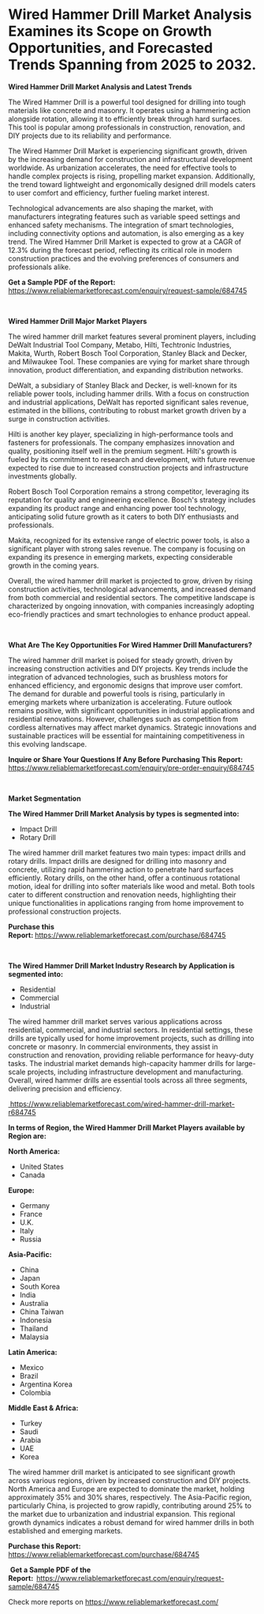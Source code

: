 <p><h1>Wired Hammer Drill Market Analysis Examines its Scope on Growth Opportunities, and Forecasted Trends Spanning from 2025 to 2032.</h1></p><p><strong>Wired Hammer Drill Market Analysis and Latest Trends</strong></p>
<p><p>The Wired Hammer Drill is a powerful tool designed for drilling into tough materials like concrete and masonry. It operates using a hammering action alongside rotation, allowing it to efficiently break through hard surfaces. This tool is popular among professionals in construction, renovation, and DIY projects due to its reliability and performance.</p><p>The Wired Hammer Drill Market is experiencing significant growth, driven by the increasing demand for construction and infrastructural development worldwide. As urbanization accelerates, the need for effective tools to handle complex projects is rising, propelling market expansion. Additionally, the trend toward lightweight and ergonomically designed drill models caters to user comfort and efficiency, further fueling market interest.</p><p>Technological advancements are also shaping the market, with manufacturers integrating features such as variable speed settings and enhanced safety mechanisms. The integration of smart technologies, including connectivity options and automation, is also emerging as a key trend. The Wired Hammer Drill Market is expected to grow at a CAGR of 12.3% during the forecast period, reflecting its critical role in modern construction practices and the evolving preferences of consumers and professionals alike.</p></p>
<p><strong>Get a Sample PDF of the Report:&nbsp;</strong> <a href="https://www.reliablemarketforecast.com/enquiry/request-sample/684745?utm_campaign=2890&utm_medium=2&utm_source=Github&utm_content=ia&utm_term=10042025&utm_id=wired-hammer-drill">https://www.reliablemarketforecast.com/enquiry/request-sample/684745</a></p>
<p>&nbsp;</p>
<p><strong>Wired Hammer Drill Major Market Players</strong></p>
<p><p>The wired hammer drill market features several prominent players, including DeWalt Industrial Tool Company, Metabo, Hilti, Techtronic Industries, Makita, Wurth, Robert Bosch Tool Corporation, Stanley Black and Decker, and Milwaukee Tool. These companies are vying for market share through innovation, product differentiation, and expanding distribution networks.</p><p>DeWalt, a subsidiary of Stanley Black and Decker, is well-known for its reliable power tools, including hammer drills. With a focus on construction and industrial applications, DeWalt has reported significant sales revenue, estimated in the billions, contributing to robust market growth driven by a surge in construction activities.</p><p>Hilti is another key player, specializing in high-performance tools and fasteners for professionals. The company emphasizes innovation and quality, positioning itself well in the premium segment. Hilti's growth is fueled by its commitment to research and development, with future revenue expected to rise due to increased construction projects and infrastructure investments globally.</p><p>Robert Bosch Tool Corporation remains a strong competitor, leveraging its reputation for quality and engineering excellence. Bosch's strategy includes expanding its product range and enhancing power tool technology, anticipating solid future growth as it caters to both DIY enthusiasts and professionals.</p><p>Makita, recognized for its extensive range of electric power tools, is also a significant player with strong sales revenue. The company is focusing on expanding its presence in emerging markets, expecting considerable growth in the coming years.</p><p>Overall, the wired hammer drill market is projected to grow, driven by rising construction activities, technological advancements, and increased demand from both commercial and residential sectors. The competitive landscape is characterized by ongoing innovation, with companies increasingly adopting eco-friendly practices and smart technologies to enhance product appeal.</p></p>
<p>&nbsp;</p>
<p><strong>What Are The Key Opportunities For Wired Hammer Drill Manufacturers?</strong></p>
<p><p>The wired hammer drill market is poised for steady growth, driven by increasing construction activities and DIY projects. Key trends include the integration of advanced technologies, such as brushless motors for enhanced efficiency, and ergonomic designs that improve user comfort. The demand for durable and powerful tools is rising, particularly in emerging markets where urbanization is accelerating. Future outlook remains positive, with significant opportunities in industrial applications and residential renovations. However, challenges such as competition from cordless alternatives may affect market dynamics. Strategic innovations and sustainable practices will be essential for maintaining competitiveness in this evolving landscape.</p></p>
<p><strong>Inquire or Share Your Questions If Any Before Purchasing This Report:</strong> <a href="https://www.reliablemarketforecast.com/enquiry/pre-order-enquiry/684745?utm_campaign=2890&utm_medium=2&utm_source=Github&utm_content=ia&utm_term=10042025&utm_id=wired-hammer-drill">https://www.reliablemarketforecast.com/enquiry/pre-order-enquiry/684745</a></p>
<p>&nbsp;</p>
<p><strong>Market Segmentation</strong></p>
<p><strong>The Wired Hammer Drill Market Analysis by types is segmented into:</strong></p>
<p><ul><li>Impact Drill</li><li>Rotary Drill</li></ul></p>
<p><p>The wired hammer drill market features two main types: impact drills and rotary drills. Impact drills are designed for drilling into masonry and concrete, utilizing rapid hammering action to penetrate hard surfaces efficiently. Rotary drills, on the other hand, offer a continuous rotational motion, ideal for drilling into softer materials like wood and metal. Both tools cater to different construction and renovation needs, highlighting their unique functionalities in applications ranging from home improvement to professional construction projects.</p></p>
<p><strong>Purchase this Report:&nbsp;</strong><a href="https://www.reliablemarketforecast.com/purchase/684745?utm_campaign=2890&utm_medium=2&utm_source=Github&utm_content=ia&utm_term=10042025&utm_id=wired-hammer-drill">https://www.reliablemarketforecast.com/purchase/684745</a></p>
<p>&nbsp;</p>
<p><strong>The Wired Hammer Drill Market Industry Research by Application is segmented into:</strong></p>
<p><ul><li>Residential</li><li>Commercial</li><li>Industrial</li></ul></p>
<p><p>The wired hammer drill market serves various applications across residential, commercial, and industrial sectors. In residential settings, these drills are typically used for home improvement projects, such as drilling into concrete or masonry. In commercial environments, they assist in construction and renovation, providing reliable performance for heavy-duty tasks. The industrial market demands high-capacity hammer drills for large-scale projects, including infrastructure development and manufacturing. Overall, wired hammer drills are essential tools across all three segments, delivering precision and efficiency.</p></p>
<p><a href="https://www.reliablemarketforecast.com/wired-hammer-drill-market-r684745?utm_campaign=2890&utm_medium=2&utm_source=Github&utm_content=ia&utm_term=10042025&utm_id=wired-hammer-drill">&nbsp;https://www.reliablemarketforecast.com/wired-hammer-drill-market-r684745</a></p>
<p><strong>In terms of Region, the Wired Hammer Drill Market Players available by Region are:</strong></p>
<p>
    <p> <strong> North America: </strong>
        <ul>
            <li>United States</li>
            <li>Canada</li>
        </ul>
        </p> 
    <p> <strong> Europe: </strong>
        <ul>
            <li>Germany</li>
            <li>France</li>
            <li>U.K.</li>
            <li>Italy</li>
            <li>Russia</li>
        </ul>
        </p> 
    <p> <strong> Asia-Pacific: </strong>
        <ul>
            <li>China</li>
            <li>Japan</li>
            <li>South Korea</li>
            <li>India</li>
            <li>Australia</li>
            <li>China Taiwan</li>
            <li>Indonesia</li>
            <li>Thailand</li>
            <li>Malaysia</li>
        </ul>
        </p> 
    <p> <strong> Latin America: </strong>
        <ul>
            <li>Mexico</li>
            <li>Brazil</li>
            <li>Argentina Korea</li>
            <li>Colombia</li>
        </ul>
        </p> 
    <p> <strong> Middle East & Africa: </strong>
        <ul>
            <li>Turkey</li>
            <li>Saudi</li>
            <li>Arabia</li>
            <li>UAE</li>
            <li>Korea</li>
        </ul>
    </p>
    </p>
<p><p>The wired hammer drill market is anticipated to see significant growth across various regions, driven by increased construction and DIY projects. North America and Europe are expected to dominate the market, holding approximately 35% and 30% shares, respectively. The Asia-Pacific region, particularly China, is projected to grow rapidly, contributing around 25% to the market due to urbanization and industrial expansion. This regional growth dynamics indicates a robust demand for wired hammer drills in both established and emerging markets.</p></p>
<p><strong>Purchase this Report: </strong><a href="https://www.reliablemarketforecast.com/purchase/684745?utm_campaign=2890&utm_medium=2&utm_source=Github&utm_content=ia&utm_term=10042025&utm_id=wired-hammer-drill">https://www.reliablemarketforecast.com/purchase/684745</a></p>
<p>&nbsp;<strong>Get a Sample PDF of the Report:&nbsp;&nbsp;</strong><a href="https://www.reliablemarketforecast.com/enquiry/request-sample/684745?utm_campaign=2890&utm_medium=2&utm_source=Github&utm_content=ia&utm_term=10042025&utm_id=wired-hammer-drill">https://www.reliablemarketforecast.com/enquiry/request-sample/684745</a></p>
<p><strong></strong></p>
<p>Check more reports on <a href="https://www.reliablemarketforecast.com/?utm_campaign=2890&utm_medium=2&utm_source=Github&utm_content=ia&utm_term=10042025&utm_id=wired-hammer-drill">https://www.reliablemarketforecast.com/</a></p>
